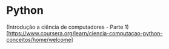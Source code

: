 # Python
 (Introdução a ciência de computadores - Parte 1)[https://www.coursera.org/learn/ciencia-computacao-python-conceitos/home/welcome]
 
 
 

